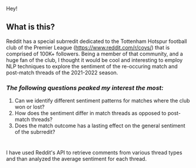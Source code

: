 Hey!

## What is this?
Reddit has a special subrredit dedicated to the Tottenham Hotspur football club of the Premier League (https://www.reddit.com/r/coys/) that is comprised of 100K+ followers. Being a member of that community, and a huge fan of the club, I thought it would be cool and interesting to employ NLP techniques to explore the sentiment of the re-occuring match and post-match threads of the 2021-2022 season.

### *The following questions peaked my interest the most:*
 1. Can we identify different sentiment patterns for matches where the club won or lost?
 2. How does the sentiment differ in match threads as opposed to post-match threads?
 3. Does the match outcome has a lasting effect on the general sentiment of the subrredit? 


##

# 


I have used Reddit's API to retrieve comments from various thread types and than analyzed the average sentiment for each thread. 
